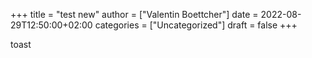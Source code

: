 +++
title = "test new"
author = ["Valentin Boettcher"]
date = 2022-08-29T12:50:00+02:00
categories = ["Uncategorized"]
draft = false
+++

toast